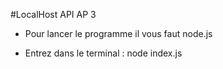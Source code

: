 #LocalHost API AP 3

- Pour lancer le programme il vous faut node.js 

- Entrez dans le terminal : 
    node index.js